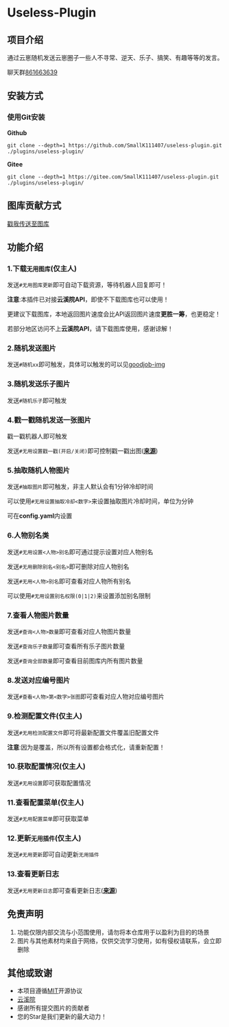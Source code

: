 # Useless-Plugin

## 项目介绍

通过云崽随机发送云崽圈子一些人不寻常、逆天、乐子、搞笑、有趣等等的发言。

聊天群[861663639](http://qm.qq.com/cgi-bin/qm/qr?_wv=1027&k=nZyWO_U-K8ui-K2KnkMdDkYKEzS02Vua&authKey=W7pl9kMvRDPXak3noKsjTJLY7QnuJIARjFL2QeZAbuw9rqWInjj2HIJyL1Mlq4MX&noverify=0&group_code=861663639)

## 安装方式

### 使用Git安装

**Github**
```
git clone --depth=1 https://github.com/SmallK111407/useless-plugin.git ./plugins/useless-plugin/
```
**Gitee**
```
git clone --depth=1 https://gitee.com/SmallK111407/useless-plugin.git ./plugins/useless-plugin/
```

## 图库贡献方式

[戳我传送至图库](https://gitee.com/SmallK111407/goodjob-img)

## 功能介绍

### 1.下载`无用图库`(仅主人)

发送`#无用图库更新`即可自动下载资源，等待机器人回复即可！

**注意**:本插件已对接**云溪院API**，即使不下载图库也可以使用！

更建议下载图库，本地返回图片速度会比API返回图片速度**更胜一筹**，也更稳定！

若部分地区访问不上**云溪院API**，请下载图库使用，感谢谅解！

### 2.随机发送图片

发送`#随机xx`即可触发，具体可以触发的可以见[goodjob-img](https://gitee.com/SmallK111407/goodjob-img/tree/main/resources)

### 3.随机发送乐子图片

发送`#随机乐子`即可触发

### 4.戳一戳随机发送一张图片

戳一戳机器人即可触发

发送`#无用设置戳一戳(开启/关闭)`即可控制戳一戳出图([**来源**](https://gitee.com/SmallK111407/useless-plugin/pulls/7))

### 5.抽取随机人物图片

发送`#抽取图片`即可触发，非主人默认会有1分钟冷却时间

可以使用`#无用设置抽取冷却<数字>`来设置抽取图片冷却时间，单位为分钟

可在**config.yaml**内设置

### 6.人物别名类

发送`#无用设置<人物>别名`即可通过提示设置对应人物别名

发送`#无用删除别名<别名>`即可删除对应人物别名

发送`#无用<人物>别名`即可查看对应人物所有别名

可以使用`#无用设置别名权限(0|1|2)`来设置添加别名限制

### 7.查看人物图片数量

发送`#查询<人物>数量`即可查看对应人物图片数量

发送`#查询乐子数量`即可查看所有乐子图片数量

发送`#查询全部数量`即可查看目前图库内所有图片数量

### 8.发送对应编号图片

发送`#查看<人物>第<数字>张图`即可查看对应人物对应编号图片

### 9.检测配置文件(仅主人)

发送`#无用检测配置文件`即可将最新配置文件覆盖旧配置文件

**注意**:因为是覆盖，所以所有设置都会格式化，请重新配置！

### 10.获取配置情况(仅主人)

发送`#无用设置`即可获取配置情况

### 11.查看配置菜单(仅主人)

发送`#无用配置菜单`即可获取菜单

### 12.更新`无用插件`(仅主人)

发送`#无用更新`即可自动更新`无用插件`

### 13.查看更新日志

发送`#无用更新日志`即可查看更新日志([**来源**](https://gitee.com/SmallK111407/useless-plugin/pulls/1))

## 免责声明

1. 功能仅限内部交流与小范围使用，请勿将本仓库用于以盈利为目的的场景
2. 图片与其他素材均来自于网络，仅供交流学习使用，如有侵权请联系，会立即删除

## 其他或致谢
* 本项目遵循[MIT](./LICENSE)开源协议
* [云溪院](https://yunxiyuan.xyz/)
* 感谢所有提交图片的贡献者
* 您的Star是我们更新的最大动力！